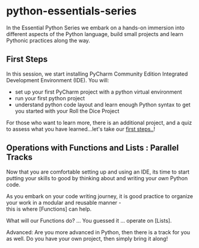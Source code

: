 # python-essentials-series
In the Essential Python Series we embark on a hands-on immersion into different aspects of the Python language, build small projects and learn Pythonic practices along the way.

## First Steps 


In this session, we start installing  PyCharm Community Edition Integrated Development
Environment (IDE). You will:
 
* set up your first PyCharm project with a python virtual environment
* run  your first python project
* understand python code layout and learn enough Python syntax to get you started with your Roll the Dice Project

For those who want to learn more, there is an additional project,  and a quiz to 
  assess  what you have learned...let's take our [first steps..](https://github.com/pyladieshamburg/python-essentials-series/tree/master/first-steps)!
  
## Operations with Functions and Lists : Parallel Tracks 

Now that you are comfortable setting up and using an IDE, its time to start putting your skills to good by 
thinking about and writing your *own* Python code.
 
As you embark on your code writing journey, it is good practice to organize your work in a  modular and reusable manner -  
this is where [Functions] can help.

What will our Functions do? ... You guessed it ... operate on [Lists]. 

Advanced: Are you more advanced in Python, then there is a track for you as well. Do you have your own project, then simply bring it along!

